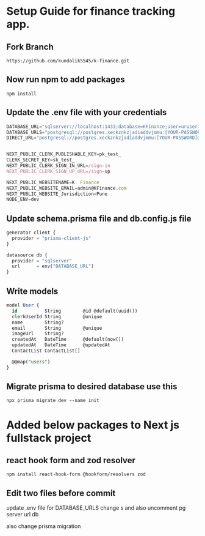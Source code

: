 # Setup Guide for finance tracking app.

## Fork Branch

```
https://github.com/kundalik5545/k-finance.git
```

## Now run npm to add packages

```npm
npm install
```

## Update the .env file with your credentials

```js
DATABASE_URL="sqlserver://localhost:1433;database=KFinance;user=uruserid;password=urpassword;trustServerCertificate=true"
DATABASE_URLS="postgresql://postgres.xeckznkzjadiaddvjmmu:[YOUR-PASSWORD]@aws-0-ap-southeast-1.pooler.supabase.com:6543/postgres?pgbouncer=true"
DIRECT_URL="postgresql://postgres.xeckznkzjadiaddvjmmu:[YOUR-PASSWORD]@aws-0-ap-southeast-1.pooler.supabase.com:5432/postgres"


NEXT_PUBLIC_CLERK_PUBLISHABLE_KEY=pk_test_
CLERK_SECRET_KEY=sk_test_
NEXT_PUBLIC_CLERK_SIGN_IN_URL=/sign-in
NEXT_PUBLIC_CLERK_SIGN_UP_URL=/sign-up

NEXT_PUBLIC_WEBSITENAME=K. Finance
NEXT_PUBLIC_WEBSITE_EMAIL=admin@KFinance.com
NEXT_PUBLIC_WEBSITE_Jurisdiction=Pune
NODE_ENV=dev

```

## Update schema.prisma file and db.config.js file

```js
generator client {
  provider = "prisma-client-js"
}

datasource db {
  provider = "sqlserver"
  url      = env("DATABASE_URL")
}
```

## Write models

```sql
model User {
  id          String        @id @default(uuid())
  clerkUserId String        @unique
  name        String?
  email       String        @unique
  imageUrl    String?
  createdAt   DateTime      @default(now())
  updatedAt   DateTime      @updatedAt
  ContactList ContactList[]

  @@map("users")
}

```

## Migrate prisma to desired database use this

```npm
npx prisma migrate dev --name init
```

# Added below packages to Next js fullstack project

## react hook form and zod resolver

```npm
npm install react-hook-form @hookform/resolvers zod
```

## Edit two files before commit

update .env file for DATABASE_URLS change s and also uncomment pg server url db

also change prisma migration
